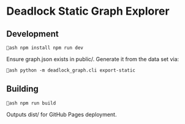 # Deadlock Static Graph Explorer

## Development

`ash
npm install
npm run dev
`

Ensure graph.json exists in public/. Generate it from the data set via:

`ash
python -m deadlock_graph.cli export-static
`

## Building

`ash
npm run build
`

Outputs dist/ for GitHub Pages deployment.

